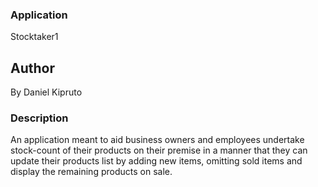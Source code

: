 ###  Application
Stocktaker1

## Author
By Daniel Kipruto

### Description
An application meant to aid business owners and employees undertake stock-count of their products on their premise in a manner that they can update their products list by adding new items, omitting sold items and display the remaining products on sale.
<!-- 
## Project Set Up Instructions
CTRL+ALT+T to open the terminal

Now git clone:git@github.com:danmaraba/stocktaker.git

cd stocktaker
Use vscode to open it

## live link
https://jocular-croquembouche-6600be.netlify.app/

## Technologies Used
REACT
HTML
JS
CSS
RUBY
Heroku
Netlify
Github

## Support
You can reach out to me via my email: danielkmaraba@gmail.com

## License
The project is under MIT -->
